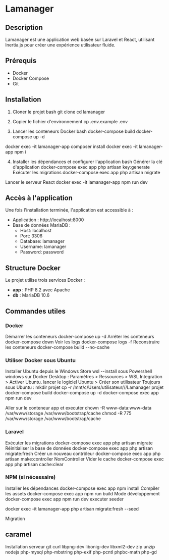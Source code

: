 # Lamanager

## Description
Lamanager est une application web basée sur Laravel et React, utilisant Inertia.js pour créer une expérience utilisateur fluide.

## Prérequis
- Docker
- Docker Compose
- Git

## Installation

1. Cloner le projet
bash
git clone <url-du-repo>
cd lamanager

2. Copier le fichier d'environnement
cp .env.example .env

3. Lancer les conteneurs Docker
bash
docker-compose build
docker-compose up -d

docker exec -it lamanager-app composer install
docker exec -it lamanager-app npm i

4. Installer les dépendances et configurer l'application
bash
Générer la clé d'application
docker-compose exec app php artisan key:generate
Exécuter les migrations
docker-compose exec app php artisan migrate

Lancer le serveur React
docker exec -it lamanager-app npm run dev

## Accès à l'application
Une fois l'installation terminée, l'application est accessible à :
- Application : http://localhost:8000
- Base de données MariaDB :
  - Host: localhost
  - Port: 3306
  - Database: lamanager
  - Username: lamanager
  - Password: password

## Structure Docker
Le projet utilise trois services Docker :
- **app** : PHP 8.2 avec Apache
- **db** : MariaDB 10.6

## Commandes utiles

### Docker

Démarrer les conteneurs
docker-compose up -d
Arrêter les conteneurs
docker-compose down
Voir les logs
docker-compose logs -f
Reconstruire les conteneurs
docker-compose build --no-cache

### Utiliser Docker sous Ubuntu
Installer Ubuntu depuis le Windows Store
wsl --install sous Powershell windows
sur Docker Desktop : Paramètres > Ressources > WSL Integration > Activer Ubuntu.
lancer le logiciel Ubuntu > Créer son utilisateur
Toujours sous Ubuntu :
mkdir projet
cp -r /mnt/c/Users/utilisateur/<votre>/<dossier>/Lamanager projet
docker-compose build
docker-compose up -d
docker-compose exec app npm run dev

Aller sur le conteneur app et executer
chown -R www-data:www-data /var/www/storage /var/www/bootstrap/cache
chmod -R 775 /var/www/storage /var/www/bootstrap/cache


### Laravel
Exécuter les migrations
docker-compose exec app php artisan migrate
Réinitialiser la base de données
docker-compose exec app php artisan migrate:fresh
Créer un nouveau contrôleur
docker-compose exec app php artisan make:controller NomController
Vider le cache
docker-compose exec app php artisan cache:clear


### NPM (si nécessaire)
Installer les dépendances
docker-compose exec app npm install
Compiler les assets
docker-compose exec app npm run build
Mode développement
docker-compose exec app npm run dev
executer seeder

docker exec -it lamanager-app php artisan migrate:fresh --seed

Migration

caramel
---------------------------------------------
Installation serveur
git
curl
libpng-dev
libonig-dev
libxml2-dev
zip
unzip
nodejs
php-mysql
php-mbstring
php-exif
php-pcntl
phpbc-math
php-gd
